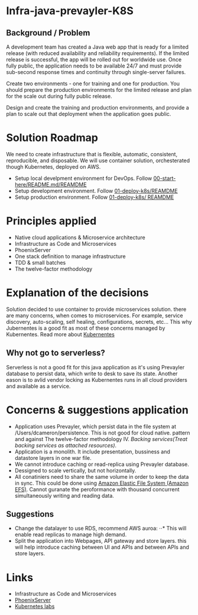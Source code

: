 # Infra-java-prevayler-K8S
## Background / Problem
A development team has created a Java web app that is ready for a limited release (with reduced availability and reliability requirements). If the limited release is successful, the app will be rolled out for worldwide use. Once fully public, the application needs to be available 24/7 and must provide sub-second response times and continuity through single-server failures.

Create two environments - one for training and one for production. You should prepare the production environments for the limited release and plan for the scale out during fully public release.

Design and create the training and production environments, and provide a plan to scale out that deployment when the application goes public.

# Solution Roadmap
We need to create infrastructure that is flexible, automatic, consistent, reproducible, and disposable. We will use container solution, orchesterated though Kubernetes, deployed on AWS.

* Setup local develpment environment for DevOps. Follow [00-start-here/README.md/REAMDME](./00-start-here/README.md)
* Setup development environment. Follow [01-deploy-k8s/REAMDME](./01-deploy-k8s/README.md)
* Setup production environment. Follow [01-deploy-k8s/ REAMDME](./01-deploy-k8s/README.md)

# Principles applied
* Native cloud applications & Microservice architecture
* Infrastructure as Code and Microservices
* PhoenixServer
* One stack definition to manage infrastructure
* TDD & small batches
* The twelve-factor methodology

# Explanation of the decisions
Solution decided to use container to provide microservices solution. there are many concerns, when comes to microservices. For example, service discovery, auto-scaling, self healing, configurations, secrets, etc... This why Jubernentes is a good fit as most of these concerns managed by Kubernentes. Read more about [Kubernentes](!https://kubernetes.io/)

## Why not go to serverless?
Serverless is not a good fit for this java application as it's using Prevayler database to persist data, which write to desk to save its state. Another eason is to avlid vendor locking as Kubernentes runs in all cloud providers and available as a service.

# Concerns & suggestions application
* Application uses Prevayler, which persist data in the file system at /Users/dcameron/persistence. This is not good for cloud native. pattern and against The twelve-factor methodology IV. *Backing services(Treat backing services as attached resources)*.
* Application is a monolith. It include presentation, bussiness and datastore layers in one war file.
* We cannot introduce caching or read-replica using Prevayler database.
* Dessigned to scale vertically, but not horizontally.
* All conatiniers need to share the same volume in order to keep the data in sync. This could be done using [Amazon Elastic File System (Amazon EFS)](!https://aws.amazon.com/efs/). Cannot guranate the peroformance with thousand concurrent simultaneously writing and reading data.


## Suggestions
* Change the datalayer to use RDS, recommend AWS auroa:
⋅⋅* This will enable read replicas to manage high demand.
* Split the application into Webpages, API gateway and store layers. this will help introduce caching between UI and APIs and between APIs and store layers.

# Links
* Infrastructure as Code and Microservices
* [PhoenixServer](!https://martinfowler.com/bliki/PhoenixServer.html)
* [Kubernetes labs](!https://kumorilabs.com/blog/k8s-0-introduction-blog-series-kubernetes/)
